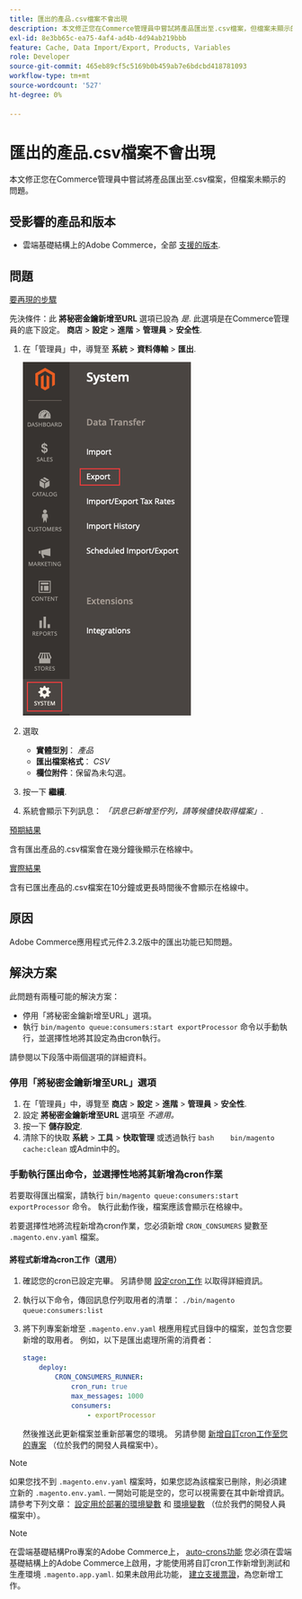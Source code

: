```yaml
---
title: 匯出的產品.csv檔案不會出現
description: 本文修正您在Commerce管理員中嘗試將產品匯出至.csv檔案，但檔案未顯示的問題。
exl-id: 8e3bb65c-ea75-4af4-ad4b-4d94ab219bbb
feature: Cache, Data Import/Export, Products, Variables
role: Developer
source-git-commit: 465eb89cf5c5169b0b459ab7e6bdcbd418781093
workflow-type: tm+mt
source-wordcount: '527'
ht-degree: 0%

---
```


# 匯出的產品.csv檔案不會出現

本文修正您在Commerce管理員中嘗試將產品匯出至.csv檔案，但檔案未顯示的問題。

## 受影響的產品和版本

* 雲端基礎結構上的Adobe Commerce，全部 [支援的版本](https://magento.com/sites/default/files/magento-software-lifecycle-policy.pdf).

## 問題

<u>要再現的步驟</u>

先決條件：此 **將秘密金鑰新增至URL** 選項已設為 *是*. 此選項是在Commerce管理員的底下設定。 **商店** > **設定** > **進階** > **管理員** > **安全性**.

1. 在「管理員」中，導覽至 **系統** > **資料傳輸** > **匯出**.

   ![magento_export_products_2.3.4.png](assets/magento_export_products_2.3.4.png)

1. 選取
   * **實體型別**： *產品*
   * **匯出檔案格式**： *CSV*
   * **欄位附件**：保留為未勾選。
1. 按一下 **繼續**.
1. 系統會顯示下列訊息： *「訊息已新增至佇列，請等候儘快取得檔案」*.

<u>預期結果</u>

含有匯出產品的.csv檔案會在幾分鐘後顯示在格線中。

<u>實際結果</u>

含有已匯出產品的.csv檔案在10分鐘或更長時間後不會顯示在格線中。

## 原因

Adobe Commerce應用程式元件2.3.2版中的匯出功能已知問題。

## 解決方案

此問題有兩種可能的解決方案：

* 停用「將秘密金鑰新增至URL」選項。
* 執行 `bin/magento queue:consumers:start exportProcessor` 命令以手動執行，並選擇性地將其設定為由cron執行。

請參閱以下段落中兩個選項的詳細資料。

### 停用「將秘密金鑰新增至URL」選項

1. 在「管理員」中，導覽至 **商店** > **設定** > **進階** > **管理員** > **安全性**.
1. 設定 **將秘密金鑰新增至URL** 選項至 *不適用。*
1. 按一下 **儲存設定**.
1. 清除下的快取 **系統** > **工具** > **快取管理** 或透過執行    ```bash    bin/magento cache:clean``` 或Admin中的。

### 手動執行匯出命令，並選擇性地將其新增為cron作業

若要取得匯出檔案，請執行 `bin/magento queue:consumers:start exportProcessor` 命令。 執行此動作後，檔案應該會顯示在格線中。


若要選擇性地將流程新增為cron作業，您必須新增 `CRON_CONSUMERS` 變數至 `.magento.env.yaml` 檔案。

#### 將程式新增為cron工作（選用）

1. 確認您的cron已設定完畢。 另請參閱 [設定cron工作](/docs/commerce-cloud-service/user-guide/configure/app/properties/crons-property.html) 以取得詳細資訊。
1. 執行以下命令，傳回訊息佇列取用者的清單：     `./bin/magento queue:consumers:list`
1. 將下列專案新增至 `.magento.env.yaml` 根應用程式目錄中的檔案，並包含您要新增的取用者。 例如，以下是匯出處理所需的消費者：

   ```yaml
   stage:
       deploy:
           CRON_CONSUMERS_RUNNER:
               cron_run: true
               max_messages: 1000
               consumers:
                   - exportProcessor
   ```

   然後推送此更新檔案並重新部署您的環境。 另請參閱 [新增自訂cron工作至您的專案](/docs/commerce-cloud-service/user-guide/configure/app/properties/crons-property.html#add-custom-cron-jobs-to-your-project) （位於我們的開發人員檔案中）。

>[!NOTE]
>
>如果您找不到 `.magento.env.yaml` 檔案時，如果您認為該檔案已刪除，則必須建立新的 `.magento.env.yaml`. 一開始可能是空的，您可以視需要在其中新增資訊。 請參考下列文章： [設定用於部署的環境變數](/docs/commerce-cloud-service/user-guide/configure/env/configure-env-yaml.html) 和 [環境變數](/docs/commerce-cloud-service/user-guide/configure/env/stage/variables-intro.html) （位於我們的開發人員檔案中）。

>[!NOTE]
>
>在雲端基礎結構Pro專案的Adobe Commerce上， [auto-crons功能](/docs/commerce-cloud-service/user-guide/configure/app/properties/crons-property.html?lang=en#crontab) 您必須在雲端基礎結構上的Adobe Commerce上啟用，才能使用將自訂cron工作新增到測試和生產環境 `.magento.app.yaml`. 如果未啟用此功能， [建立支援票證](/help/help-center-guide/help-center/magento-help-center-user-guide.md#submit-ticket)，為您新增工作。
